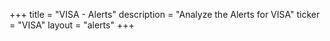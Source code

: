 +++
title = "VISA - Alerts"
description = "Analyze the Alerts for VISA"
ticker = "VISA"
layout = "alerts"
+++

